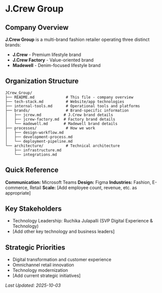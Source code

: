 # J.Crew Group

## Company Overview
**J.Crew Group** is a multi-brand fashion retailer operating three distinct brands:
- **J.Crew** - Premium lifestyle brand
- **J.Crew Factory** - Value-oriented brand
- **Madewell** - Denim-focused lifestyle brand

## Organization Structure
```
JCrew_Group/
├── README.md              # This file - company overview
├── tech-stack.md          # Website/app technologies
├── internal-tools.md      # Operational tools and platforms
├── brands/                # Brand-specific information
│   ├── jcrew.md          # J.Crew brand details
│   ├── jcrew-factory.md  # Factory brand details
│   └── madewell.md       # Madewell brand details
├── processes/             # How we work
│   ├── design-workflow.md
│   ├── development-process.md
│   └── deployment-pipeline.md
└── architecture/          # Technical architecture
    ├── infrastructure.md
    └── integrations.md
```

## Quick Reference
**Communication:** Microsoft Teams
**Design:** Figma
**Industries:** Fashion, E-commerce, Retail
**Scale:** [Add employee count, revenue, etc. as appropriate]

## Key Stakeholders
- Technology Leadership: Ruchika Julapalli (SVP Digital Experience & Technology)
- [Add other key technology and business leaders]

## Strategic Priorities
- Digital transformation and customer experience
- Omnichannel retail innovation
- Technology modernization
- [Add current strategic initiatives]

*Last Updated: 2025-10-03*